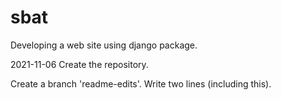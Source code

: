 # sbat
Developing a web site using django package.

2021-11-06
Create the repository.

Create a branch 'readme-edits'.
Write two lines (including this).
